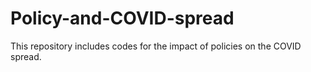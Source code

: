 # Policy-and-COVID-spread
This repository includes codes for the impact of policies on the COVID spread.
